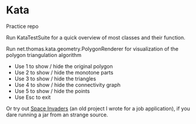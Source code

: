 # Kata
Practice repo

Run KataTestSuite for a quick overview of most classes and their function.

Run net.thomas.kata.geometry.PolygonRenderer for visualization of the polygon triangulation algorithm
- Use 1 to show / hide the original polygon
- Use 2 to show / hide the monotone parts
- Use 3 to show / hide the triangles
- Use 4 to show / hide the connectivity graph
- Use 5 to show / hide the points
- Use Esc to exit

Or try out [Space Invaders](https://github.com/ViktorKob/Kata/tree/master/legacy/SpaceInvaders.jar) (an old project I wrote for a job application), if you dare running a jar from an strange source.